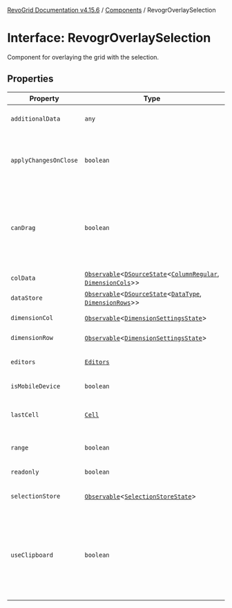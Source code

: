 [RevoGrid Documentation v4.15.6](README.md) / [Components](Namespace.Components.md) / RevogrOverlaySelection

# Interface: RevogrOverlaySelection

Component for overlaying the grid with the selection.

## Properties

| Property | Type | Description | Defined in |
| ------ | ------ | ------ | ------ |
| `additionalData` | `any` | Additional data to pass to renderer. | [src/components.d.ts:581](https://github.com/revolist/revogrid/blob/8ab186c1ae2faee97d25784acff6dbf4187524f8/src/components.d.ts#L581) |
| `applyChangesOnClose` | `boolean` | If true applys changes when cell closes if not Escape. | [src/components.d.ts:585](https://github.com/revolist/revogrid/blob/8ab186c1ae2faee97d25784acff6dbf4187524f8/src/components.d.ts#L585) |
| `canDrag` | `boolean` | Enable revogr-order-editor component (read more in revogr-order-editor component). Allows D&D. | [src/components.d.ts:589](https://github.com/revolist/revogrid/blob/8ab186c1ae2faee97d25784acff6dbf4187524f8/src/components.d.ts#L589) |
| `colData` | [`Observable`](TypeAlias.Observable.md)\<[`DSourceState`](TypeAlias.DSourceState.md)\<[`ColumnRegular`](Interface.ColumnRegular.md), [`DimensionCols`](TypeAlias.DimensionCols.md)\>\> | Column data store. | [src/components.d.ts:593](https://github.com/revolist/revogrid/blob/8ab186c1ae2faee97d25784acff6dbf4187524f8/src/components.d.ts#L593) |
| `dataStore` | [`Observable`](TypeAlias.Observable.md)\<[`DSourceState`](TypeAlias.DSourceState.md)\<[`DataType`](TypeAlias.DataType.md), [`DimensionRows`](TypeAlias.DimensionRows.md)\>\> | Row data store. | [src/components.d.ts:597](https://github.com/revolist/revogrid/blob/8ab186c1ae2faee97d25784acff6dbf4187524f8/src/components.d.ts#L597) |
| `dimensionCol` | [`Observable`](TypeAlias.Observable.md)\<[`DimensionSettingsState`](Interface.DimensionSettingsState.md)\> | Dimension settings X. | [src/components.d.ts:601](https://github.com/revolist/revogrid/blob/8ab186c1ae2faee97d25784acff6dbf4187524f8/src/components.d.ts#L601) |
| `dimensionRow` | [`Observable`](TypeAlias.Observable.md)\<[`DimensionSettingsState`](Interface.DimensionSettingsState.md)\> | Dimension settings Y. | [src/components.d.ts:605](https://github.com/revolist/revogrid/blob/8ab186c1ae2faee97d25784acff6dbf4187524f8/src/components.d.ts#L605) |
| `editors` | [`Editors`](TypeAlias.Editors.md) | Custom editors register. | [src/components.d.ts:609](https://github.com/revolist/revogrid/blob/8ab186c1ae2faee97d25784acff6dbf4187524f8/src/components.d.ts#L609) |
| `isMobileDevice` | `boolean` | Is mobile view mode. | [src/components.d.ts:613](https://github.com/revolist/revogrid/blob/8ab186c1ae2faee97d25784acff6dbf4187524f8/src/components.d.ts#L613) |
| `lastCell` | [`Cell`](Interface.Cell.md) | Last real coordinates positions + 1. | [src/components.d.ts:617](https://github.com/revolist/revogrid/blob/8ab186c1ae2faee97d25784acff6dbf4187524f8/src/components.d.ts#L617) |
| `range` | `boolean` | Range selection allowed. | [src/components.d.ts:621](https://github.com/revolist/revogrid/blob/8ab186c1ae2faee97d25784acff6dbf4187524f8/src/components.d.ts#L621) |
| `readonly` | `boolean` | Readonly mode. | [src/components.d.ts:625](https://github.com/revolist/revogrid/blob/8ab186c1ae2faee97d25784acff6dbf4187524f8/src/components.d.ts#L625) |
| `selectionStore` | [`Observable`](TypeAlias.Observable.md)\<[`SelectionStoreState`](TypeAlias.SelectionStoreState.md)\> | Selection, range, focus. | [src/components.d.ts:629](https://github.com/revolist/revogrid/blob/8ab186c1ae2faee97d25784acff6dbf4187524f8/src/components.d.ts#L629) |
| `useClipboard` | `boolean` | Enable revogr-clipboard component (read more in revogr-clipboard component). Allows copy/paste. | [src/components.d.ts:633](https://github.com/revolist/revogrid/blob/8ab186c1ae2faee97d25784acff6dbf4187524f8/src/components.d.ts#L633) |
